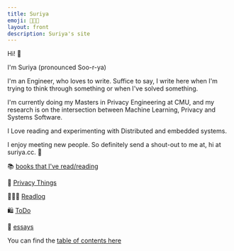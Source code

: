```yaml
---
title: Suriya
emoji: 🧑🏻‍💻
layout: front
description: Suriya's site
---
```


Hi! 👋

I'm Suriya (pronounced Soo-r-ya)

I'm an Engineer, who loves to write. Suffice to say, I write here when I'm trying to think through something or when I've solved something.

I'm currently doing my Masters in Privacy Engineering at CMU, and my research is on the intersection between Machine Learning, Privacy and Systems Software.

I Love reading and experimenting with Distributed and embedded systems.

I enjoy meeting new people. So definitely send a shout-out to me at, hi at suriya.cc. 🙂

📚  [books that I've read/reading](/books)

🚪 [Privacy Things](privacy)

🧑🏻‍🏫 [Readlog](/readlog)

🛍 [ToDo](/todo)

📜   [essays](/essays)

You can find the [table of contents here](/toc)





